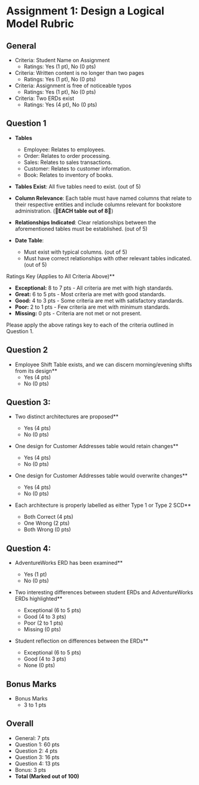 # Assignment 1: Design a Logical Model Rubric

## General
  - Criteria: Student Name on Assignment
    - Ratings: Yes (1 pt), No (0 pts)
  - Criteria: Written content is no longer than two pages
    - Ratings: Yes (1 pt), No (0 pts)
  - Criteria: Assignment is free of noticeable typos
    - Ratings: Yes (1 pt), No (0 pts)
  - Criteria: Two ERDs exist
    - Ratings: Yes (4 pt), No (0 pts)

## Question 1


  - **Tables**
    - Employee: Relates to employees.
    - Order: Relates to order processing.
    - Sales: Relates to sales transactions.
    - Customer: Relates to customer information.
    - Book: Relates to inventory of books.

  - **Tables Exist**: All five tables need to exist. (out of 5) 
  - **Column Relevance**: Each table must have named columns that relate to their respective entities and include columns relevant for bookstore administration. (**🚨EACH table out of 8🚨**)
  - **Relationships Indicated**: Clear relationships between the aforementioned tables must be established. (out of 5)
  - **Date Table**: 
    - Must exist with typical columns. (out of 5)
    - Must have correct relationships with other relevant tables indicated. (out of 5)

Ratings Key (Applies to All Criteria Above)**
  - **Exceptional:** 8 to 7 pts - All criteria are met with high standards.
  - **Great:** 6 to 5 pts - Most criteria are met with good standards.
  - **Good:** 4 to 3 pts - Some criteria are met with satisfactory standards.
  - **Poor:** 2 to 1 pts - Few criteria are met with minimum standards.
  - **Missing:** 0 pts - Criteria are not met or not present.

Please apply the above ratings key to each of the criteria outlined in Question 1.


## Question 2
- Employee Shift Table exists, and we can discern morning/evening shifts from its design**
    - Yes (4 pts)
    - No (0 pts)

## Question 3: 
- Two distinct architectures are proposed**
    - Yes (4 pts)
    - No (0 pts)

- One design for Customer Addresses table would retain changes**
    - Yes (4 pts)
    - No (0 pts)

- One design for Customer Addresses table would overwrite changes**
    - Yes (4 pts)
    - No (0 pts)

- Each architecture is properly labelled as either Type 1 or Type 2 SCD**
    - Both Correct (4 pts)
    - One Wrong (2 pts)
    - Both Wrong (0 pts)

## Question 4: 
- AdventureWorks ERD has been examined**
    - Yes (1 pt)
    - No (0 pts)

- Two interesting differences between student ERDs and AdventureWorks ERDs highlighted**
    - Exceptional (6 to 5 pts)
    - Good (4 to 3 pts)
    - Poor (2 to 1 pts)
    - Missing (0 pts)

- Student reflection on differences between the ERDs**
    - Exceptional (6 to 5 pts)
    - Good (4 to 3 pts)
    - None (0 pts)

## Bonus Marks
  - Bonus Marks
    - 3 to 1 pts

## Overall
- General: 7 pts
- Question 1: 60 pts
- Question 2: 4 pts
- Question 3: 16 pts
- Question 4: 13 pts
- Bonus: 3 pts
- **Total (Marked out of 100)**
